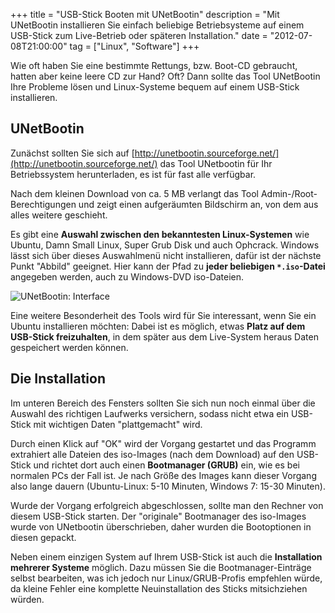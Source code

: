 +++
title       = "USB-Stick Booten mit UNetBootin"
description = "Mit UNetBootin installieren Sie einfach beliebige Betriebsysteme auf einem USB-Stick zum Live-Betrieb oder späteren Installation."
date        = "2012-07-08T21:00:00"
tag         = ["Linux", "Software"]
+++

Wie oft haben Sie eine bestimmte Rettungs, bzw. Boot-CD gebraucht, hatten aber keine leere CD zur Hand? Oft? Dann sollte das Tool UNetBootin Ihre Probleme lösen und Linux-Systeme bequem auf einem USB-Stick installieren.

<!--more-->

## UNetBootin
Zunächst sollten Sie sich auf [http://unetbootin.sourceforge.net/](http://unetbootin.sourceforge.net/) das Tool UNetbootin für Ihr Betriebssystem herunterladen, es ist für fast alle verfügbar.

Nach dem kleinen Download von ca. 5 MB verlangt das Tool Admin-/Root-Berechtigungen und zeigt einen aufgeräumten Bildschirm an, von dem aus alles weitere geschieht.

Es gibt eine **Auswahl zwischen den bekanntesten Linux-Systemen** wie Ubuntu, Damn Small Linux, Super Grub Disk und auch Ophcrack. Windows lässt sich über dieses Auswahlmenü nicht installieren, dafür ist der nächste Punkt "Abbild" geeignet. Hier kann der Pfad zu **jeder beliebigen `*.iso`-Datei** angegeben werden, auch zu Windows-DVD iso-Dateien.

![UNetBootin: Interface](/images/usb-stick-booten-unetbootin/Unetbootin.png)

Eine weitere Besonderheit des Tools wird für Sie interessant, wenn Sie ein Ubuntu installieren möchten: Dabei ist es möglich, etwas **Platz auf dem USB-Stick freizuhalten**, in dem später aus dem Live-System heraus Daten gespeichert werden können.

## Die Installation
Im unteren Bereich des Fensters sollten Sie sich nun noch einmal über die Auswahl des richtigen Laufwerks versichern, sodass nicht etwa ein USB-Stick mit wichtigen Daten "plattgemacht" wird.

Durch einen Klick auf "OK" wird der Vorgang gestartet und das Programm extrahiert alle Dateien des iso-Images (nach dem Download) auf den USB-Stick und richtet dort auch einen **Bootmanager (GRUB)** ein, wie es bei normalen PCs der Fall ist. Je nach Größe des Images kann dieser Vorgang also lange dauern (Ubuntu-Linux: 5-10 Minuten, Windows 7: 15-30 Minuten).

Wurde der Vorgang erfolgreich abgeschlossen, sollte man den Rechner von diesem USB-Stick starten. Der "originale" Bootmanager des iso-Images wurde von UNetbootin überschrieben, daher wurden die Bootoptionen in diesen gepackt.

Neben einem einzigen System auf Ihrem USB-Stick ist auch die **Installation mehrerer Systeme** möglich. Dazu müssen Sie die Bootmanager-Einträge selbst bearbeiten, was ich jedoch nur Linux/GRUB-Profis empfehlen würde, da kleine Fehler eine komplette Neuinstallation des Sticks mitsichziehen würden.
